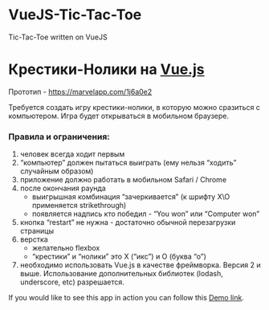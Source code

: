 # VueJS-Tic-Tac-Toe
Tic-Tac-Toe written on VueJS
<h1>Крестики-Нолики на <a href="https://vuejs.org/">Vue.js</a></h1>

Прототип - https://marvelapp.com/1j6a0e2

<p>Требуется создать игру крестики-нолики, в которую можно сразиться с компьютером. Игра будет открываться в мобильном браузере.</p>

<h3>Правила и ограничения:</h3>
<ol>
  <li>человек всегда ходит первым</li>
  <li>“компьютер” должен пытаться выиграть (ему нельзя “ходить” случайным образом)</li>
  <li>приложение должно работать в мобильном Safari / Chrome</li>
  <li>после окончания раунда
    <ul>
      <li>выигрышная комбинация “зачеркивается” (к шрифту Х\О применяется strikethrough)</li>
      <li>появляется надпись кто победил - “You won” или “Computer won”</li>
    </ul>
  </li>
  <li>кнопка “restart” не нужна - достаточно обычной перезагрузки страницы</li>
  <li>верстка
    <ul>
      <li>желательно flexbox</li>
      <li>“крестики” и “нолики” это X (“икс”) и О (буква “о”)</li>
    </ul>
  </li>
  <li>необходимо использовать Vue.js в качестве фреймворка. Версия 2 и выше. Использование дополнительных библиотек (lodash, underscore, etc) разрешается.</li>
</ol>


If you would like to see this app in action you can follow this <a href="https://inlighter.github.io/Portfolio/TTT/index.html">Demo link</a>.
